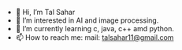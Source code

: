 - 👋 Hi, I’m Tal Sahar
- 👀 I’m interested in AI and image processing.
- 🌱 I’m currently learning c, java, c++ amd python.
- 📫 How to reach me: mail: talsahar11@gmail.com
